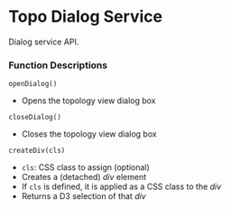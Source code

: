 Topo Dialog Service
===================

Dialog service API.

### Function Descriptions

`openDialog()`
* Opens the topology view dialog box

`closeDialog()`
* Closes the topology view dialog box

`createDiv(cls)`
* `cls`: CSS class to assign (optional)
* Creates a (detached) _div_ element
* If `cls` is defined, it is applied as a CSS class
  to the _div_
* Returns a D3 selection of that _div_

